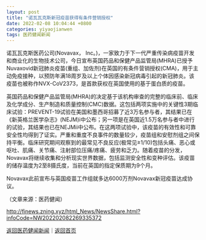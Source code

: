 ```yaml
---
layout: post
title: "诺瓦瓦克斯新冠疫苗获得有条件营销授权"
date: 2022-02-08 10:04:44 +0800
categories: yiyaojianwen
tags: 医药健闻新闻
---
```

<p>诺瓦瓦克斯医药公司(Novavax， Inc。)，一家致力于下一代严重传染病疫苗开发和商业化的生物技术公司，今日宣布英国药品和保健产品监管局(MHRA)已授予Nuvaxovid新冠肺炎疫苗(重组、加佐剂)在英国的有条件营销授权(CMA)，用于主动免疫接种，以预防年满18周岁及以上个体因感染新冠病毒引起的新冠肺炎。该疫苗也被称作NVX-CoV2373，是首款获权在英国使用的基于蛋白质的疫苗。</p>
 <p>英国药品和保健产品监管局(MHRA)的决定基于该机构审查的完整的临床前、临床及化学成分、生产制造和质量控制(CMC)数据。这包括两项实施中的关键性3期临床试验：PREVENT-19试验在美国和墨西哥招募了近3万名参与者，其结果已在《新英格兰医学杂志》(NEJM)i中公布；另一项是在英国近1.5万名参与者中进行的试验，其结果也已在NEJMii中公布。在这两项试验中，该疫苗的有效性和可靠安全性均得到了证实。严重和重度不良事件的数量较少，疫苗组和安慰剂组之间保持平衡。临床研究期间观察到的最常见不良反应(极常见≥1/10)包括头痛、恶心或呕吐、肌痛、关节痛、注射部位压痛/疼痛、疲劳和乏力。随着疫苗的分发，Novavax将继续收集和分析现实世界数据，包括监测安全性和变种评估。该疫苗的储存温度为2至8摄氏度，当前在英国的指定保质期为9个月。</p>
 <p>Novavax此前宣布与英国疫苗工作组就多达6000万剂Novavax新冠疫苗达成协议。</p><p class="em_media">（文章来源：医药健闻）</p>

<http://finews.zning.xyz/html_News/NewsShare.html?infoCode=NW202202082269335372>

[返回医药健闻新闻](//finews.withounder.com/category/yiyaojianwen.html)｜[返回首页](//finews.withounder.com/)